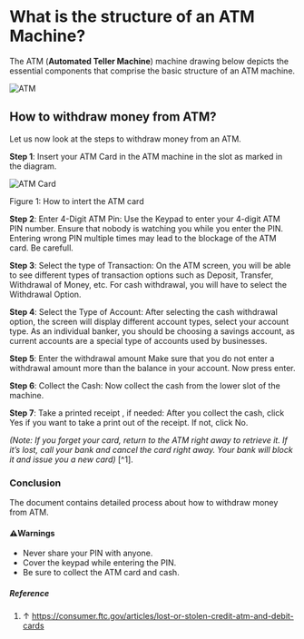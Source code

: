 # What is the structure of an ATM Machine?
The ATM (**Automated Teller Machine**) machine drawing below depicts the essential components that comprise the basic structure of an ATM machine.

  ![ATM](https://github.com/Kavya-Aradhya/ATM/assets/163634576/da7ad7d4-12f0-4920-b610-769f88492b6b)

## How to withdraw money from ATM?

Let us now look at the steps to withdraw money from an ATM.

**Step 1**: Insert your ATM Card in the ATM machine in the slot as marked in the diagram. 

 ![ATM Card](https://github.com/Kavya-Aradhya/ATM/assets/163634576/4df7cad2-bced-41ec-ab60-dd601909e494)
 
 Figure 1: How to intert the ATM card
 

**Step 2**: Enter 4-Digit ATM Pin:
Use the Keypad to enter your 4-digit ATM PIN number. Ensure that nobody is watching you while you enter the PIN.
Entering wrong PIN multiple times may lead to the blockage of the ATM card. Be carefull.

**Step 3**: Select the type of Transaction:
On the ATM screen, you will be able to see different types of transaction options such as Deposit, Transfer, Withdrawal of Money, etc.
For cash withdrawal, you will have to select the Withdrawal Option.

**Step 4**: Select the Type of Account:
After selecting the cash withdrawal option, the screen will display different account types, select your account type.
As an individual banker, you should be choosing a savings account, as current accounts are a special type of accounts used by businesses.

**Step 5**: Enter the withdrawal amount
Make sure that you do not enter a withdrawal amount more than the balance in your account.
Now press enter.

**Step 6**: Collect the Cash:
Now collect the cash from the lower slot of the machine.

**Step 7**: Take a printed receipt , if needed:
After you collect the cash, click Yes if you want to take a print out of the receipt. If not, click No. 

*(Note: If you forget your card, return to the ATM right away to retrieve it. If it’s lost, call your bank and cancel the card right away. Your bank will block it and issue you a new card)* [^1].
### Conclusion
The document contains detailed process about how to withdraw money from ATM.

#### ⚠️Warnings
- Never share your PIN with anyone.
- Cover the keypad while entering the PIN.
- Be sure to collect the ATM card and cash.

##### Reference
1. ↑ https://consumer.ftc.gov/articles/lost-or-stolen-credit-atm-and-debit-cards
